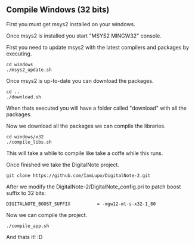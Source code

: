 ## Compile Windows (32 bits)

First you must get msys2 installed on your windows.

Once msys2 is installed you start "MSYS2 MINGW32" console.

First you need to update msys2 with the latest compilers and packages by executing.

	cd windows
	./msys2_update.sh

Once msys2 is up-to-date you can download the packages.

	cd ..
	./download.sh

When thats executed you will have a folder called "download" with all the packages.

Now we download all the packages we can compile the libraries.

	cd windows/x32
	./compile_libs.sh

This will take a while to compile like take a coffe while this runs.

Once finished we take the DigitalNote project.

	git clone https://github.com/IamLupo/DigitalNote-2.git

After we modify the DigitalNote-2/DigitalNote_config.pri to patch boost suffix to 32 bits:

	DIGITALNOTE_BOOST_SUFFIX          = -mgw12-mt-s-x32-1_80

Now we can compile the project.

	./compile_app.sh

And thats it! :D